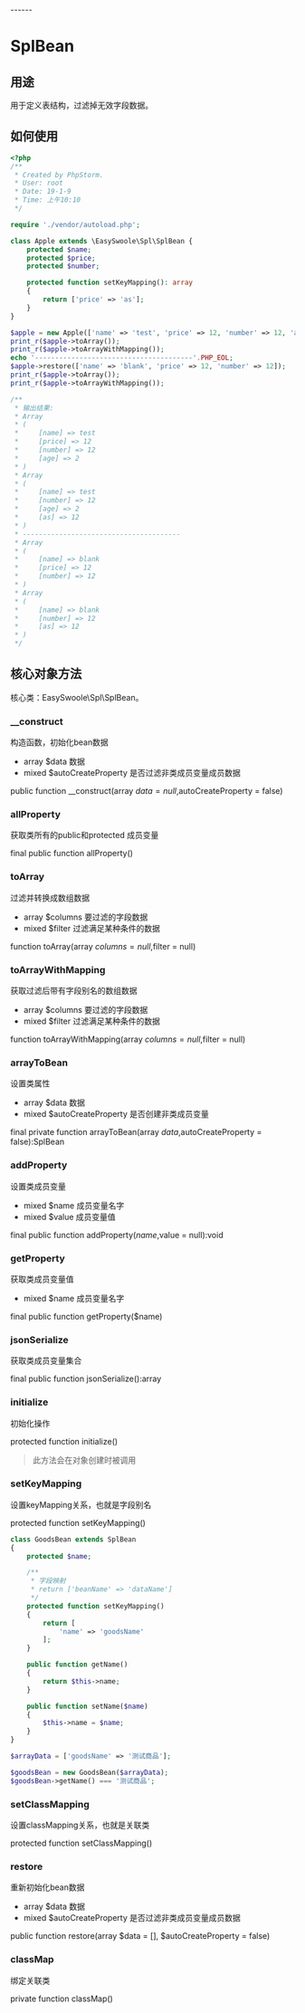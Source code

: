 <head>
     <title>EasySwoole Bean|php bean</title>
     <meta name="keywords" content="EasySwoole Bean|php bean"/>
     <meta name="description" content="EasySwoole Bean|php bean"/>
</head>
---<head>---

# SplBean

## 用途
用于定义表结构，过滤掉无效字段数据。

## 如何使用

```php
<?php
/**
 * Created by PhpStorm.
 * User: root
 * Date: 19-1-9
 * Time: 上午10:10
 */

require './vendor/autoload.php';

class Apple extends \EasySwoole\Spl\SplBean {
    protected $name;
    protected $price;
    protected $number;

    protected function setKeyMapping(): array
    {
        return ['price' => 'as'];
    }
}

$apple = new Apple(['name' => 'test', 'price' => 12, 'number' => 12, 'age' => 2], true);
print_r($apple->toArray());
print_r($apple->toArrayWithMapping());
echo '---------------------------------------'.PHP_EOL;
$apple->restore(['name' => 'blank', 'price' => 12, 'number' => 12]);
print_r($apple->toArray());
print_r($apple->toArrayWithMapping());

/**
 * 输出结果:
 * Array
 * (
 *     [name] => test
 *     [price] => 12
 *     [number] => 12
 *     [age] => 2
 * )
 * Array
 * (
 *     [name] => test
 *     [number] => 12
 *     [age] => 2
 *     [as] => 12
 * )
 * ---------------------------------------
 * Array
 * (
 *     [name] => blank
 *     [price] => 12
 *     [number] => 12
 * )
 * Array
 * (
 *     [name] => blank
 *     [number] => 12
 *     [as] => 12
 * )
 */

```

## 核心对象方法

核心类：EasySwoole\Spl\SplBean。

### __construct

构造函数，初始化bean数据

* array     $data                   数据
* mixed     $autoCreateProperty     是否过滤非类成员变量成员数据

public function __construct(array $data = null,$autoCreateProperty = false)

### allProperty

获取类所有的public和protected 成员变量

final public function allProperty()

### toArray

过滤并转换成数组数据

* array     $columns    要过滤的字段数据
* mixed     $filter     过滤满足某种条件的数据

function toArray(array $columns = null,$filter = null)

### toArrayWithMapping

获取过滤后带有字段别名的数组数据

* array     $columns    要过滤的字段数据
* mixed     $filter     过滤满足某种条件的数据

function toArrayWithMapping(array $columns = null,$filter = null)

### arrayToBean

设置类属性

* array     $data                   数据
* mixed     $autoCreateProperty     是否创建非类成员变量

final private function arrayToBean(array $data,$autoCreateProperty = false):SplBean

### addProperty

设置类成员变量

* mixed     $name       成员变量名字
* mixed     $value      成员变量值

final public function addProperty($name,$value = null):void

### getProperty

获取类成员变量值

* mixed     $name       成员变量名字

final public function getProperty($name)

### jsonSerialize

获取类成员变量集合

final public function jsonSerialize():array

### initialize

初始化操作

protected function initialize()

> 此方法会在对象创建时被调用

### setKeyMapping

设置keyMapping关系，也就是字段别名

protected function setKeyMapping()

```php
class GoodsBean extends SplBean
{
    protected $name;

    /**
     * 字段映射
     * return ['beanName' => 'dataName']
     */
    protected function setKeyMapping()
    {
        return [
            'name' => 'goodsName'
        ];
    }

    public function getName()
    {
        return $this->name;
    }

    public function setName($name)
    {
        $this->name = $name;
    }
}

$arrayData = ['goodsName' => '测试商品'];

$goodsBean = new GoodsBean($arrayData);
$goodsBean->getName() === '测试商品';
```

### setClassMapping

设置classMapping关系，也就是关联类

protected function setClassMapping()

### restore

重新初始化bean数据

* array     $data                   数据
* mixed     $autoCreateProperty     是否过滤非类成员变量成员数据

public function restore(array $data = [], $autoCreateProperty = false)

### classMap

绑定关联类

private function classMap()

